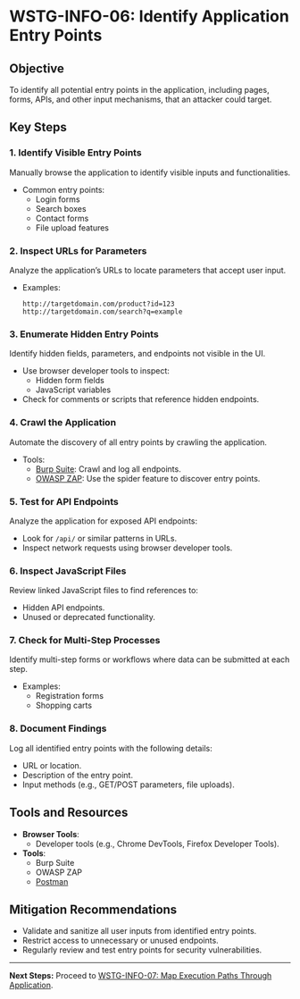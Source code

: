 # WSTG-INFO-06: Identify Application Entry Points

## Objective
To identify all potential entry points in the application, including pages, forms, APIs, and other input mechanisms, that an attacker could target.

## Key Steps

### 1. Identify Visible Entry Points
Manually browse the application to identify visible inputs and functionalities.
- Common entry points:
  - Login forms
  - Search boxes
  - Contact forms
  - File upload features

### 2. Inspect URLs for Parameters
Analyze the application’s URLs to locate parameters that accept user input.
- Examples:
  ```
  http://targetdomain.com/product?id=123
  http://targetdomain.com/search?q=example
  ```

### 3. Enumerate Hidden Entry Points
Identify hidden fields, parameters, and endpoints not visible in the UI.
- Use browser developer tools to inspect:
  - Hidden form fields
  - JavaScript variables
- Check for comments or scripts that reference hidden endpoints.

### 4. Crawl the Application
Automate the discovery of all entry points by crawling the application.
- Tools:
  - [Burp Suite](https://portswigger.net/burp): Crawl and log all endpoints.
  - [OWASP ZAP](https://owasp.org/www-project-zap/): Use the spider feature to discover entry points.

### 5. Test for API Endpoints
Analyze the application for exposed API endpoints:
- Look for `/api/` or similar patterns in URLs.
- Inspect network requests using browser developer tools.

### 6. Inspect JavaScript Files
Review linked JavaScript files to find references to:
- Hidden API endpoints.
- Unused or deprecated functionality.

### 7. Check for Multi-Step Processes
Identify multi-step forms or workflows where data can be submitted at each step.
- Examples:
  - Registration forms
  - Shopping carts

### 8. Document Findings
Log all identified entry points with the following details:
- URL or location.
- Description of the entry point.
- Input methods (e.g., GET/POST parameters, file uploads).

## Tools and Resources
- **Browser Tools**:
  - Developer tools (e.g., Chrome DevTools, Firefox Developer Tools).
- **Tools**:
  - Burp Suite
  - OWASP ZAP
  - [Postman](https://www.postman.com/)

## Mitigation Recommendations
- Validate and sanitize all user inputs from identified entry points.
- Restrict access to unnecessary or unused endpoints.
- Regularly review and test entry points for security vulnerabilities.

---

**Next Steps:**
Proceed to [WSTG-INFO-07: Map Execution Paths Through Application](./WSTG_INFO_07.md).
